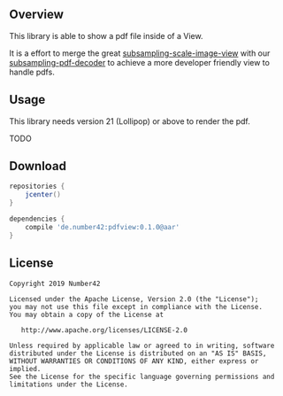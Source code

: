 Overview
-------
This library is able to show a pdf file inside of a View.

It is a effort to merge the great [subsampling-scale-image-view] with our
[subsampling-pdf-decoder] to achieve a more developer friendly view to handle pdfs.


Usage
-------
This library needs version 21 (Lollipop) or above to render the pdf.

TODO


Download
-------
```groovy
repositories {
    jcenter()
}

dependencies {
    compile 'de.number42:pdfview:0.1.0@aar'
}
```

License
-------

    Copyright 2019 Number42

    Licensed under the Apache License, Version 2.0 (the "License");
    you may not use this file except in compliance with the License.
    You may obtain a copy of the License at

       http://www.apache.org/licenses/LICENSE-2.0

    Unless required by applicable law or agreed to in writing, software
    distributed under the License is distributed on an "AS IS" BASIS,
    WITHOUT WARRANTIES OR CONDITIONS OF ANY KIND, either express or implied.
    See the License for the specific language governing permissions and
    limitations under the License.


[subsampling-scale-image-view]: https://github.com/davemorrissey/subsampling-scale-image-view
[subsampling-pdf-decoder]: https://github.com/num42/subsampling-pdf-decoder
